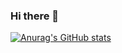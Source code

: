 ### Hi there 👋

[![Anurag's GitHub stats](https://github-readme-stats.vercel.app/api?username=xiezhongmin&theme=onedark)](https://github.com/anuraghazra/github-readme-stats)


<!--
**xiezhongmin/xiezhongmin** is a ✨ _special_ ✨ repository because its `README.md` (this file) appears on your GitHub profile.

Here are some ideas to get you started:

- 🔭 I’m currently working on ...
- 🌱 I’m currently learning ...
- 👯 I’m looking to collaborate on ...
- 🤔 I’m looking for help with ...
- 💬 Ask me about ...
- 📫 How to reach me: ...
- 😄 Pronouns: ...
- ⚡ Fun fact: ...
-->
